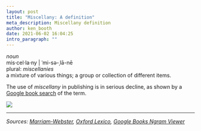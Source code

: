 ```yaml
---
layout: post
title: "Miscellany: A definition"
meta_description: Miscellany definition
author: ken_booth
date: 2021-06-02 16:04:25
intro_paragraph: ""
---
```

*noun*<br>
mis·​cel·​la·​ny | ˈmi-sə-ˌlā-nē<br>
plural: *miscellanies*<br>
a mixture of various things; a group or collection of different items.

The use of *miscellany* in publishing is in serious decline, as shown by a [Google book search](https://books.google.com/ngrams/graph?year_start=1800&year_end=2019&corpus=26&smoothing=7&case_insensitive=on&content=miscellany&direct_url=t4%3B%2Cmiscellany%3B%2Cc0%3B%2Cs0%3B%3BMiscellany%3B%2Cc0%3B%3Bmiscellany%3B%2Cc0%3B%3BMISCELLANY%3B%2Cc0) of the term.

![](/assets/images/d6d29dca12ac99f554a82ce23cf4b89a170e7802.png)

---
*Sources: [Marriam-Webster](https://www.merriam-webster.com/dictionary/miscellany), [Oxford Lexico](https://www.lexico.com/en/definition/miscellany), [Google Books Ngram Viewer](https://books.google.com/ngrams/graph?year_start=1800&year_end=2019&corpus=26&smoothing=7&case_insensitive=on&content=miscellany&direct_url=t4%3B%2Cmiscellany%3B%2Cc0%3B%2Cs0%3B%3BMiscellany%3B%2Cc0%3B%3Bmiscellany%3B%2Cc0%3B%3BMISCELLANY%3B%2Cc0)*